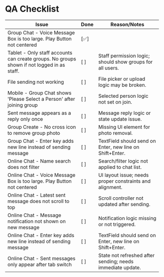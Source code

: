 # QA Checklist

| Issue                                                                 | Done | Reason/Notes |
|-----------------------------------------------------------------------|------|-------------|
| Group Chat - Voice Message Box is too large. Play Button not centered | [✅]  |
| Tablet - Only staff accounts can create groups. No groups shown if not logged in as staff. | [ ]  | Staff permission logic; should show groups for all users. |
| File sending not working                                              | [ ]  | File picker or upload logic may be broken. |
| Mobile - Group Chat shows 'Please Select a Person' after joining group | [ ]  | Selected person logic not set on join. |
| Sent message appears as a reply only once                             | [ ]  | Message reply logic or state update issue. |
| Group Create - No cross icon to remove group photo                    | [ ]  | Missing UI element for photo removal. |
| Group Chat - Enter key adds new line instead of sending message       | [ ]  | TextField should send on Enter, new line on Shift+Enter. |
| Online Chat - Name search does not filter                             | [ ]  | Search/filter logic not applied to chat list. |
| Online Chat - Voice Message Box is too large. Play Button not centered| [ ]  | UI layout issue; needs proper constraints and alignment. |
| Online Chat - Latest sent message does not scroll to top              | [ ]  | Scroll controller not updated after sending. |
| Online Chat - Message notification not shown on new message           | [ ]  | Notification logic missing or not triggered. |
| Online Chat - Enter key adds new line instead of sending message      | [ ]  | TextField should send on Enter, new line on Shift+Enter. |
| Online Chat - Sent messages only appear after tab switch              | [ ]  | State not refreshed after sending; needs immediate update. |
